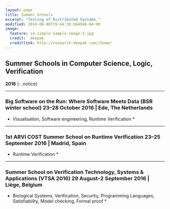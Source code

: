 ```yaml
---
layout: page
title: Summer Schools
excerpt: "Testing of Distributed Systems."
modified: 2014-08-08T19:44:38.564948-04:00
image:
  feature: so-simple-sample-image-5.jpg
  credit:  deepak
  creditlink: http://research-deepak.com//home/
---
```

## Summer Schools in Computer Science, Logic, Verification

**2016** 
{: .notice}

---

### Big Software on the Run: Where Software Meets Data (BSR winter school) 23–28 October 2016 | Ede, The Netherlands 
* Visualisation, Software engineering, Runtime Verification *

---

### 1st ARVI COST Summer School on Runtime Verification 23–25 September 2016 | Madrid, Spain 
* Runtime Verification *

---

### Summer School on Verification Technology, Systems & Applications (VTSA 2016) 29 August–2 September 2016 | Liège, Belgium 
* Biological Systems, Verification, Security, Programming Languages, Satisfiability, Model checking, Formal proof *



